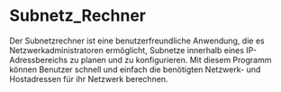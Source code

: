 # Subnetz_Rechner
Der Subnetzrechner ist eine benutzerfreundliche Anwendung, die es Netzwerkadministratoren ermöglicht, Subnetze innerhalb eines IP-Adressbereichs zu planen und zu konfigurieren. Mit diesem Programm können Benutzer schnell und einfach die benötigten Netzwerk- und Hostadressen für ihr Netzwerk berechnen.
